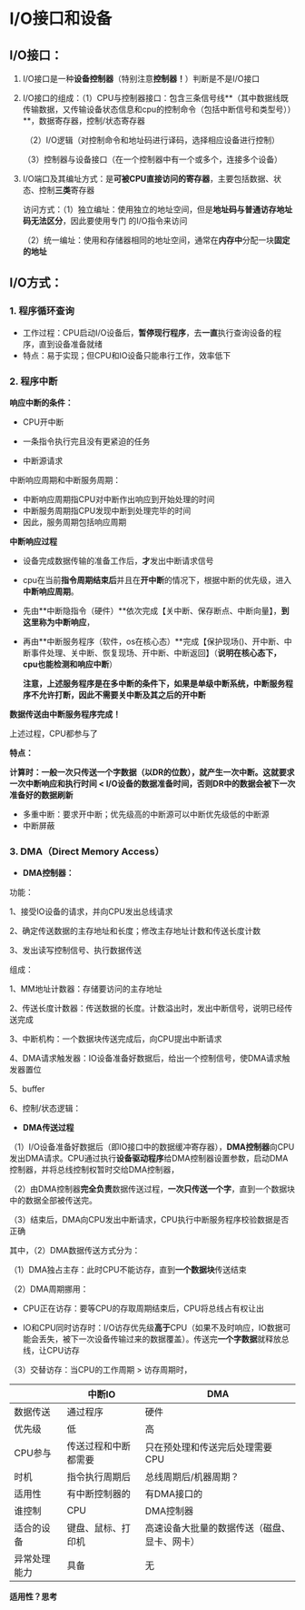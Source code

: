 # I/O接口和设备

## I/O接口：

1. I/O接口是一种**设备控制器**（特别注意**控制器！**）判断是不是I/O接口

2. I/O接口的组成：（1）CPU与控制器接口：包含三条信号线**（其中数据线既传输数据，又传输设备状态信息和cpu的控制命令（包括中断信号和类型号））**，数据寄存器，控制/状态寄存器

   ​							 （2）I/O逻辑（对控制命令和地址码进行译码，选择相应设备进行控制）

   ​                             （3）控制器与设备接口（在一个控制器中有一个或多个，连接多个设备）

   

3. I/O端口及其编址方式：是**可被CPU直接访问的寄存器**，主要包括数据、状态、控制**三类**寄存器

   ​                                      访问方式：（1）独立编址：使用独立的地址空间，但是**地址码与普通访存地址码无法区分**，因此要使用专门                      的I/O指令来访问

   ​                                                         （2）统一编址：使用和存储器相同的地址空间，通常在**内存中**分配一块**固定的地址**

## I/O方式：

### **1. 程序循环查询**

- 工作过程：CPU启动I/O设备后，**暂停现行程序**，去**一直**执行查询设备的程序，直到设备准备就绪
- 特点：易于实现；但CPU和IO设备只能串行工作，效率低下

### **2. 程序中断**

**响应中断的条件：**

- CPU开中断

- 一条指令执行完且没有更紧迫的任务

- 中断源请求

中断响应周期和中断服务周期：

- 中断响应周期指CPU对中断作出响应到开始处理的时间
- 中断服务周期指CPU发现中断到处理完毕的时间
- 因此，服务周期包括响应周期

**中断响应过程**

- 设备完成数据传输的准备工作后，**才**发出中断请求信号

- cpu在当前**指令周期结束后**并且在**开中断**的情况下，根据中断的优先级，进入**中断响应周期**。

- 先由**中断隐指令（硬件）**依次完成【关中断、保存断点、中断向量】，**到这里称为中断响应**，

- 再由**中断服务程序（软件，os在核心态）**完成【保护现场()、开中断、中断事件处理、关中断、恢复现场、开中断、中断返回】（**说明在核心态下，cpu也能检测和响应中断**）

  **注意，上述服务程序是在多中断的条件下，如果是单级中断系统，中断服务程序不允许打断，因此不需要关中断及其之后的开中断**

**数据传送由中断服务程序完成！**

上述过程，CPU都参与了

**特点：**



**计算时：一般一次只传送一个字数据（以DR的位数），就产生一次中断。这就要求一次中断响应和执行时间 < I/O设备的数据准备时间，否则DR中的数据会被下一次准备好的数据刷新**



- 多重中断：要求开中断；优先级高的中断源可以中断优先级低的中断源
- 中断屏蔽

### **3. DMA（Direct Memory Access）**

- **DMA控制器：**

功能：

1、接受IO设备的请求，并向CPU发出总线请求

2、确定传送数据的主存地址和长度；修改主存地址计数和传送长度计数

3、发出读写控制信号、执行数据传送

组成：

1、MM地址计数器：存储要访问的主存地址

2、传送长度计数器：传送数据的长度。计数溢出时，发出中断信号，说明已经传送完成

3、中断机构：一个数据块传送完成后，向CPU提出中断请求

4、DMA请求触发器：IO设备准备好数据后，给出一个控制信号，使DMA请求触发器置位

5、buffer

6、控制/状态逻辑：

- **DMA传送过程**

（1）I/O设备准备好数据后（即IO接口中的数据缓冲寄存器），**DMA控制器**向CPU发出DMA请求。CPU通过执行**设备驱动程序**给DMA控制器设置参数，启动DMA控制器，并将总线控制权暂时交给DMA控制器，

（2）由DMA控制器**完全负责**数据传送过程，**一次只传送一个字**，直到一个数据块中的数据全部被传送完。

（3）结束后，DMA向CPU发出中断请求，CPU执行中断服务程序校验数据是否正确

其中，（2）DMA数据传送方式分为：

（1）DMA独占主存：此时CPU不能访存，直到**一个数据块**传送结束

（2）DMA周期挪用：

- CPU正在访存：要等CPU的存取周期结束后，CPU将总线占有权让出

- IO和CPU同时访存时：I/O访存优先级**高于**CPU（如果不及时响应，IO数据可能会丢失，被下一次设备传输过来的数据覆盖）。传送完**一个字数据**就释放总线，让CPU访存

（3）交替访存：当CPU的工作周期 > 访存周期时，

|              | 中断IO               | DMA                                          |
| ------------ | -------------------- | -------------------------------------------- |
| 数据传送     | 通过程序             | 硬件                                         |
| 优先级       | 低                   | 高                                           |
| CPU参与      | 传送过程和中断都需要 | 只在预处理和传送完后处理需要CPU              |
| 时机         | 指令执行周期后       | 总线周期后/机器周期？                        |
| 适用性       | 有中断控制器的       | 有DMA接口的                                  |
| 谁控制       | CPU                  | DMA控制器                                    |
| 适合的设备   | 键盘、鼠标、打印机   | 高速设备大批量的数据传送（磁盘、显卡、网卡） |
| 异常处理能力 | 具备                 | 无                                           |

**适用性？思考**